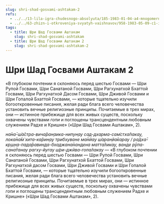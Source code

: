 ```yaml
---
slug: shri-shad-gosvami-ashtakam-2
refs:
  - ../../13-lila-igra-chudesnogo-absolyuta/185-1983-01-04-a4-mnogomernyj-vnutrennij-mir-duhovnyh-lichnostej.md
  - ../../63-zhizn-i-otkroveniya-svyatyh-vaishnavov/958-1983-05-09-c1-istoriya-o-shrinivase-achare-i-tsare-banditov-birhambhire.md
tags:
  - title: Шри Шад Госвами Аштакам
    slug: shri-shad-gosvami-ashtakam
  - title: Шри Шад Госвами Аштакам 2
    slug: shri-shad-gosvami-ashtakam-2
---
```


# Шри Шад Госвами Аштакам 2

«В глубоком почтении я склоняюсь перед шестью Госвами — Шри Рупой Госвами, Шри Санатаной Госвами, Шри Рагхунатхой Бхаттой Госвами, Шри Рагхунатхой Дасом Госвами, Шри Дживой Госвами и Шри Гопалой Бхаттой Госвами, — которые тщательно изучили богооткровенные писания, желая ради блага всего человечества установить вечные религиозные принципы. Почитаемые в трех мирах, они — истинное прибежище для всех живых существ, поскольку охвачены чувствами *гопи* и поглощены трансцендентным любовным служением Радхе и Кришне» («Шри Шад Госвами Аштакам», 2).


*на̄на̄-ш́а̄стра-вича̄ран̣аика-нипун̣ау сад-дхарма-сам̇стха̄пакау, лока̄на̄м̇ хита-ка̄рин̣ау трибхуване ма̄нйау ш́аран̣йа̄карау / ра̄дха̄-кр̣ш̣н̣а-пада̄равинда-бхаджана̄нандена матта̄ликау, ванде рӯпа-сана̄танау рагху-йугау ш́ри-джӣва-гопа̄лакау* — «В глубоком почтении я склоняюсь перед шестью Госвами — Шри Рупой Госвами, Шри Санатаной Госвами, Шри Рагхунатхой Бхаттой Госвами, Шри Рагхунатхой дасом Госвами, Шри Дживой Госвами и Шри Гопалой Бхаттой Госвами, — которые тщательно изучили богооткровенные писания, желая ради блага всего человечества установить вечные религиозные принципы. Почитаемые в трех мирах, они — истинное прибежище для всех живых существ, поскольку охвачены чувствами *гопи* и поглощены трансцендентным любовным служением Радхе и Кришне» («Шри Шад Госвами Аштакам», 2).


